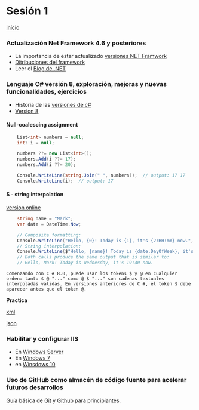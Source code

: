 
# Sesión 1

[início](/README.md)

### Actualización Net Framework 4.6 y posteriores
 
 * La importancia de estar actualizado [versiones NET Framwork](https://dotnet.microsoft.com/download/dotnet-framework)
 * [Ditribuciones del framework](https://dotnet.microsoft.com/download) 
 * Leer el [Blog de .NET](https://devblogs.microsoft.com/dotnet/)


### Lenguaje C# versión 8, exploración, mejoras y nuevas funcionalidades, ejercicios

* Historia de las [versiones de c#](https://docs.microsoft.com/en-us/dotnet/csharp/whats-new/csharp-version-history)  
* [Version 8](https://docs.microsoft.com/en-us/dotnet/csharp/whats-new/csharp-8)

#### Null-coalescing assignment

```csharp
    List<int> numbers = null;
    int? i = null;

    numbers ??= new List<int>();
    numbers.Add(i ??= 17);
    numbers.Add(i ??= 20);

    Console.WriteLine(string.Join(" ", numbers));  // output: 17 17
    Console.WriteLine(i);  // output: 17
```

#### $ - string interpolation
[version online](https://docs.microsoft.com/en-us/dotnet/csharp/language-reference/tokens/interpolated#code-try-0)
```csharp
    string name = "Mark";
    var date = DateTime.Now;

    // Composite formatting:
    Console.WriteLine("Hello, {0}! Today is {1}, it's {2:HH:mm} now.", name, date.DayOfWeek, date);
    // String interpolation:
    Console.WriteLine($"Hello, {name}! Today is {date.DayOfWeek}, it's {date:HH:mm} now.");
    // Both calls produce the same output that is similar to:
    // Hello, Mark! Today is Wednesday, it's 19:40 now.
```

    Comenzando con C # 8.0, puede usar los tokens $ y @ en cualquier orden: tanto $ @ "..." como @ $ "..." son cadenas textuales interpoladas válidas. En versiones anteriores de C #, el token $ debe aparecer antes que el token @.


**Practica**

[xml](https://www.w3schools.com/xml/note.xml)

[json](https://jsonapi.org/examples/)

### Habilitar y configurar IIS

* En [Windows Server](https://thesolving.com/es/sala-de-servidores/como-instalar-y-configurar-iis-en-windows-server-2012-r2/)
* En [Windows 7](https://norfipc.com/internet/instalar-usar-servidor-web-iis-windows.html)
* en [Winsdows 10](https://luisperis.com/instalar-iis-windows-10-5-minutos/)


### Uso de GitHub como almacén de código fuente para acelerar futuros desarrollos

[Guía](https://medium.com/@sthefany/primeros-pasos-con-github-7d5e0769158c) básica de [Git](https://git-scm.com/doc) y [Github](https://github.com/) para principiantes.